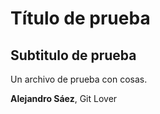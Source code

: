 # Título de prueba
## Subtitulo de prueba

Un archivo de prueba con cosas. 

**Alejandro Sáez**, Git Lover


